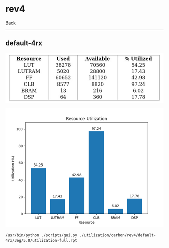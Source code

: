 # rev4

[Back](<../carbon.md>)

---

## default-4rx

<p align="center">
	<img src="../../../../images/carbon/rev4/default-4rx/3eg/5.0/table.jpg" />
</p>

<p align="center">
	<img src="../../../../images/carbon/rev4/default-4rx/3eg/5.0/graph.png" />
</p>

`/usr/bin/python ./scripts/gui.py ./utilization/carbon/rev4/default-4rx/3eg/5.0/utilization-full.rpt`

